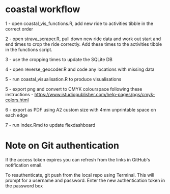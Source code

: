 # coastal workflow

1 - open coastal_vis_functions.R, add new ride to activities tibble in the correct order

2 - open strava_scraper.R, pull down new ride data and work out start and end times to crop the ride correctly. Add these times to the activities tibble in the functions script.

3 - use the cropping times to update the SQLite DB

4 - open reverse_geocoder.R and code any locations with missing data

5 - run coastal_visualisation.R to produce visualisations

5 - export png and convert to CMYK colourspace following these instructions - https://www.istudiopublisher.com/help-pages/pgs/cmyk-colors.html

6 - export as PDF using A2 custom size with 4mm unprintable space on each edge

7 - run index.Rmd to update flexdashboard


# Note on Git authentication

If the access token expires you can refresh from the links in GitHub's notification email.

To reauthenticate, git push from the local repo using Terminal. This will prompt for a username and password. Enter the new authentication token in the password box